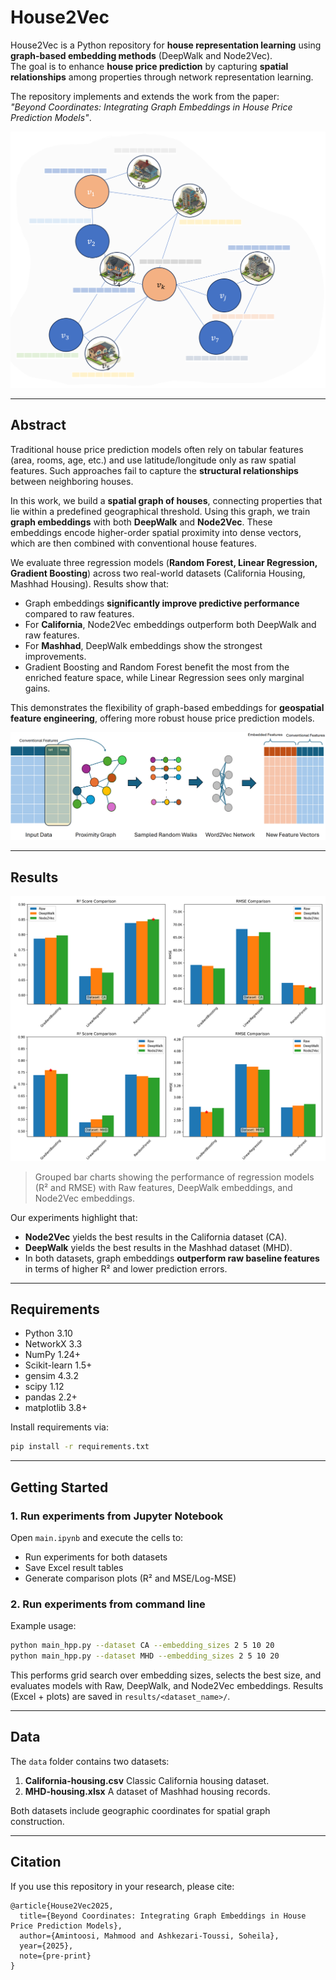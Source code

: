 # House2Vec

House2Vec is a Python repository for **house representation learning** using **graph-based embedding methods** (DeepWalk and Node2Vec).  
The goal is to enhance **house price prediction** by capturing **spatial relationships** among properties through network representation learning.

The repository implements and extends the work from the paper:  
_"Beyond Coordinates: Integrating Graph Embeddings in House Price Prediction Models"_.

![](images/graph.png)

---

## Abstract

Traditional house price prediction models often rely on tabular features (area, rooms, age, etc.) and use latitude/longitude only as raw spatial features. Such approaches fail to capture the **structural relationships** between neighboring houses.

In this work, we build a **spatial graph of houses**, connecting properties that lie within a predefined geographical threshold. Using this graph, we train **graph embeddings** with both **DeepWalk** and **Node2Vec**. These embeddings encode higher-order spatial proximity into dense vectors, which are then combined with conventional house features.

We evaluate three regression models (**Random Forest, Linear Regression, Gradient Boosting**) across two real-world datasets (California Housing, Mashhad Housing). Results show that:

- Graph embeddings **significantly improve predictive performance** compared to raw features.
- For **California**, Node2Vec embeddings outperform both DeepWalk and raw features.
- For **Mashhad**, DeepWalk embeddings show the strongest improvements.
- Gradient Boosting and Random Forest benefit the most from the enriched feature space, while Linear Regression sees only marginal gains.

This demonstrates the flexibility of graph-based embeddings for **geospatial feature engineering**, offering more robust house price prediction models.

![](images/proposedModel.png)

---

## Results

![](images/results.png)

> Grouped bar charts showing the performance of regression models (R² and RMSE) with Raw features, DeepWalk embeddings, and Node2Vec embeddings.

Our experiments highlight that:

- **Node2Vec** yields the best results in the California dataset (CA).
- **DeepWalk** yields the best results in the Mashhad dataset (MHD).
- In both datasets, graph embeddings **outperform raw baseline features** in terms of higher R² and lower prediction errors.

---

## Requirements

- Python 3.10
- NetworkX 3.3
- NumPy 1.24+
- Scikit-learn 1.5+
- gensim 4.3.2
- scipy 1.12
- pandas 2.2+
- matplotlib 3.8+

Install requirements via:

```bash
pip install -r requirements.txt
```

---

## Getting Started

### 1. Run experiments from Jupyter Notebook

Open `main.ipynb` and execute the cells to:

- Run experiments for both datasets
- Save Excel result tables
- Generate comparison plots (R² and MSE/Log-MSE)

### 2. Run experiments from command line

Example usage:

```bash
python main_hpp.py --dataset CA --embedding_sizes 2 5 10 20
python main_hpp.py --dataset MHD --embedding_sizes 2 5 10 20
```

This performs grid search over embedding sizes, selects the best size, and evaluates models with Raw, DeepWalk, and Node2Vec embeddings.
Results (Excel + plots) are saved in `results/<dataset_name>/`.

---

## Data

The `data` folder contains two datasets:

1. **California-housing.csv**
   Classic California housing dataset.
2. **MHD-housing.xlsx**
   A dataset of Mashhad housing records.

Both datasets include geographic coordinates for spatial graph construction.

---

## Citation

If you use this repository in your research, please cite:

```
@article{House2Vec2025,
  title={Beyond Coordinates: Integrating Graph Embeddings in House Price Prediction Models},
  author={Amintoosi, Mahmood and Ashkezari-Toussi, Soheila},
  year={2025},
  note={pre-print}
}
```
